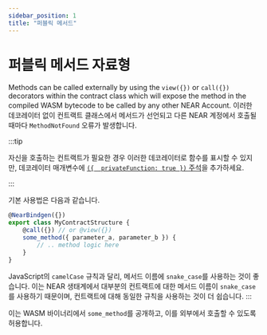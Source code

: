 ```yaml
---
sidebar_position: 1
title: "퍼블릭 메서드"
---
```


# 퍼블릭 메서드 자료형

Methods can be called externally by using the `view({})` or `call({})` decorators within the contract class which will expose the method in the compiled WASM bytecode to be called by any other NEAR Account. 이러한 데코레이터 없이 컨트랙트 클래스에서 메서드가 선언되고 다른 NEAR 계정에서 호출될 때마다 `MethodNotFound` 오류가 발생합니다.

:::tip

자신을 호출하는 컨트랙트가 필요한 경우 이러한 데코레이터로 함수를 표시할 수 있지만, 데코레이터 매개변수에 [`({  privateFunction: true })` 주석](https://docs.near.org/sdk/js/contract-interface/private-methods)을 추가하세요.

:::

기본 사용법은 다음과 같습니다.

```js
@NearBindgen({})
export class MyContractStructure {
    @call({}) // or @view({})
    some_method({ parameter_a, parameter_b }) {
        // .. method logic here
    }
}
```

JavaScript의 `camelCase` 규칙과 달리, 메서드 이름에 `snake_case`를 사용하는 것이 좋습니다. 이는 NEAR 생태계에서 대부분의 컨트랙트에 대한 메서드 이름이 `snake_case`를 사용하기 때문이며, 컨트랙트에 대해 동일한 규칙을 사용하는 것이 더 쉽습니다.
:::

이는 WASM 바이너리에서 `some_method`를 공개하고, 이를 외부에서 호출할 수 있도록 허용합니다.

<!-- TODO: insert detail overview -->
